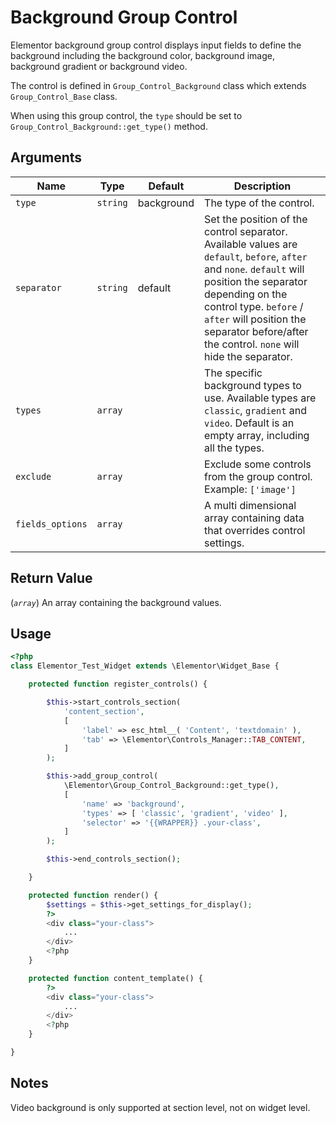 # Background Group Control

<Badge type="tip" vertical="top" text="Elementor Core" /> <Badge type="warning" vertical="top" text="Basic" />

Elementor background group control displays input fields to define the background including the background color, background image, background gradient or background video.

The control is defined in `Group_Control_Background` class which extends `Group_Control_Base` class.

When using this group control, the `type` should be set to `Group_Control_Background::get_type()` method.

## Arguments

<table>
	<thead>
		<tr>
			<th>Name</th>
			<th>Type</th>
			<th>Default</th>
			<th>Description</th>
		</tr>
	</thead>
	<tbody>
		<tr>
			<td><code>type</code></td>
			<td><code>string</code></td>
			<td>background</td>
			<td>The type of the control.</td>
		</tr>
		<tr>
			<td><code>separator</code></td>
			<td><code>string</code></td>
			<td>default</td>
			<td>Set the position of the control separator. Available values are <code>default</code>, <code>before</code>, <code>after</code> and <code>none</code>. <code>default</code> will position the separator depending on the control type. <code>before</code> / <code>after</code> will position the separator before/after the control. <code>none</code> will hide the separator.</td>
		</tr>
		<tr>
			<td><code>types</code></td>
			<td><code>array</code></td>
			<td></td>
			<td>The specific background types to use. Available types are <code>classic</code>, <code>gradient</code> and <code>video</code>. Default is an empty array, including all the types.</td>
		</tr>
		<tr>
			<td><code>exclude</code></td>
			<td><code>array</code></td>
			<td></td>
			<td>Exclude some controls from the group control. Example: <code>['image']</code></td>
		</tr>
		<tr>
			<td><code>fields_options</code></td>
			<td><code>array</code></td>
			<td></td>
			<td>A multi dimensional array containing data that overrides control settings.</td>
		</tr>
	</tbody>
</table>

## Return Value

(_`array`_) An array containing the background values.

## Usage

```php {14-21,30-32,38-40}
<?php
class Elementor_Test_Widget extends \Elementor\Widget_Base {

	protected function register_controls() {

		$this->start_controls_section(
			'content_section',
			[
				'label' => esc_html__( 'Content', 'textdomain' ),
				'tab' => \Elementor\Controls_Manager::TAB_CONTENT,
			]
		);

		$this->add_group_control(
			\Elementor\Group_Control_Background::get_type(),
			[
				'name' => 'background',
				'types' => [ 'classic', 'gradient', 'video' ],
				'selector' => '{{WRAPPER}} .your-class',
			]
		);

		$this->end_controls_section();

	}

	protected function render() {
		$settings = $this->get_settings_for_display();
		?>
		<div class="your-class">
			...
		</div>
		<?php
	}

	protected function content_template() {
		?>
		<div class="your-class">
			...
		</div>
		<?php
	}

}
```

## Notes

Video background is only supported at section level, not on widget level.
